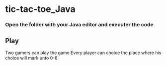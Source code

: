 # tic-tac-toe_Java
### Open the folder with your Java editor and executer the code 

## Play
Two gamers can play the game 
Every player can choice the place where his choice will mark unto 0-8 
